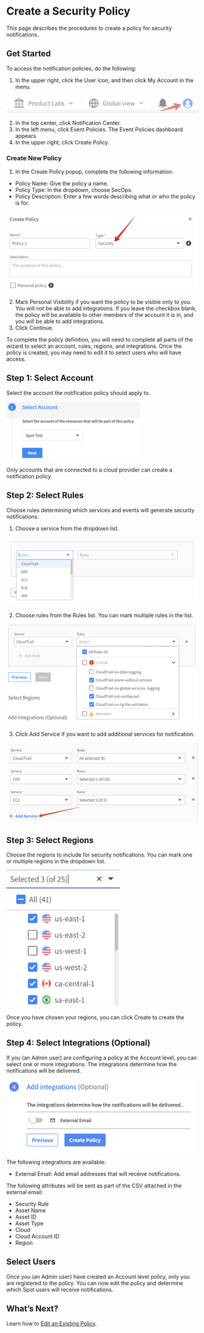 # Create a Security Policy

This page describes the procedures to create a policy for security notifications.

## Get Started

To access the notification policies, do the following:

1. In the upper right, click the User icon, and then click My Account in the menu.

<img src="/administration/_media/create-security-policy-1.png" />

2. In the top center, click Notification Center.
3. In the left menu, click Event Policies. The Event Policies dashboard appears.
4. In the upper right, click Create Policy.

### Create New Policy

1. In the Create Policy popup, complete the following information:
* Policy Name: Give the policy a name.
* Policy Type: In the dropdown, choose SecOps.
* Policy Description: Enter a few words describing what or who the policy is for.

<img src="/administration/_media/create-security-policy-2.png" />

2. Mark Personal Visibility if you want the policy to be visible only to you. You will not be able to add integrations. If you leave the checkbox blank, the policy will be available to other members of the account it is in, and you will be able to add integrations.
3. Click Continue.

To complete the policy definition, you will need to complete all parts of the wizard to select an account, rules, regions, and integrations. Once the policy is created, you may need to edit it to select users who will have access.  

## Step 1: Select Account

Select the account the notification policy should apply to.

<img src="/administration/_media/create-security-policy-3.png" width="350" />

Only accounts that are connected to a cloud provider can create a notification policy.

## Step 2: Select Rules

Choose rules determining which services and events will generate security notifications.

1.  Choose a service from the dropdown list.

<img src="/administration/_media/create-security-policy-4.png" />

2. Choose rules from the Rules list. You can mark multiple rules in the list.

<img src="/administration/_media/create-security-policy-5.png" />

3. Click Add Service if you want to add additional services for notification.

<img src="/administration/_media/create-security-policy-6.png" />

## Step 3: Select Regions

Choose the regions to include for security notifications. You can mark one or multiple regions in the dropdown list.

<img src="/administration/_media/create-security-policy-7.png" width="300" />

Once you have chosen your regions, you can click Create to create the policy.

## Step 4: Select Integrations (Optional)

If you (an Admin user) are configuring a policy at the Account level, you can select one or more integrations. The integrations determine how the notifications will be delivered.

<img src="/administration/_media/create-security-policy-8.png" width="500" />

The following integrations are available:

* External Email: Add email addresses that will receive notifications.

The following attributes will be sent as part of the CSV attached in the external email:  

* Security Rule	 
* Asset Name	 
* Asset ID	 
* Asset Type
* Cloud
* Cloud Account ID
* Region

## Select Users

Once you (an Admin user) have created an Account level policy, only you are registered to the policy. You can now edit the policy and determine which Spot users will receive notifications.

## What’s Next?

Learn how to [Edit an Existing Policy](administration/notification-center/edit-a-notification-policy).
